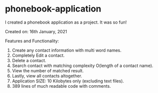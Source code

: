 # phonebook-application
I created a phonebook application as a project. It was so fun!

Created on: 16th January, 2021

Features and Functionality:
1. Create any contact information with multi word names.
2. Completely Edit a contact.
3. Delete a contact.
4. Search contact with matching complexity O(length of a contact name).
5. View the number of matched result.
6. Lastly, view all contacts altogether.
7. Application SIZE: 10 Kilobytes only (excluding text files).
8. 389 lines of much readable code with comments.
